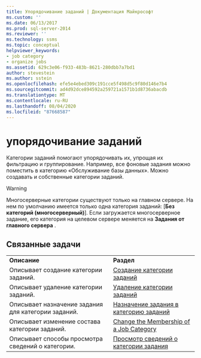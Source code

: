 ```yaml
---
title: Упорядочивание заданий | Документация Майкрософт
ms.custom: ''
ms.date: 06/13/2017
ms.prod: sql-server-2014
ms.reviewer: ''
ms.technology: ssms
ms.topic: conceptual
helpviewer_keywords:
- job category
- organize jobs
ms.assetid: 629c3e06-f933-483b-8621-280dbb7a7bd1
author: stevestein
ms.author: sstein
ms.openlocfilehash: efe5e4ebed309c191cce5f498d5c9f80d146e7b4
ms.sourcegitcommit: ad4d92dce894592a259721a1571b1d8736abacdb
ms.translationtype: MT
ms.contentlocale: ru-RU
ms.lasthandoff: 08/04/2020
ms.locfileid: "87668587"
---
```

# <a name="organize-jobs"></a>упорядочивание заданий
  Категории заданий помогают упорядочивать их, упрощая их фильтрацию и группирование. Например, все фоновые задания можно поместить в категорию «Обслуживание базы данных». Можно создавать и собственные категории заданий.  
  
> [!WARNING]  
>  Многосерверные категории существуют только на главном сервере. На нем по умолчанию имеется только одна категория заданий: [**Без категорий (многосерверный)**]. Если загружается многосерверное задание, его категория на целевом сервере меняется на **Задания от главного сервера** .  
  
## <a name="related-tasks"></a>Связанные задачи  
  
|||  
|-|-|  
|**Описание**|**Раздел**|  
|Описывает создание категории заданий.|[Создание категории заданий](create-a-job-category.md)|  
|Описывает удаление категории заданий.|[Удаление категории заданий](delete-a-job-category.md)|  
|Описывает назначение задания для категории заданий.|[Назначение задания в категорию заданий](assign-a-job-to-a-job-category.md)|  
|Описывает изменение состава категории заданий.|[Change the Membership of a Job Category](change-the-membership-of-a-job-category.md)|  
|Описывает способы просмотра сведений о категории.|[Просмотр сведений о категории задания](list-job-category-information.md)|  
  
  
